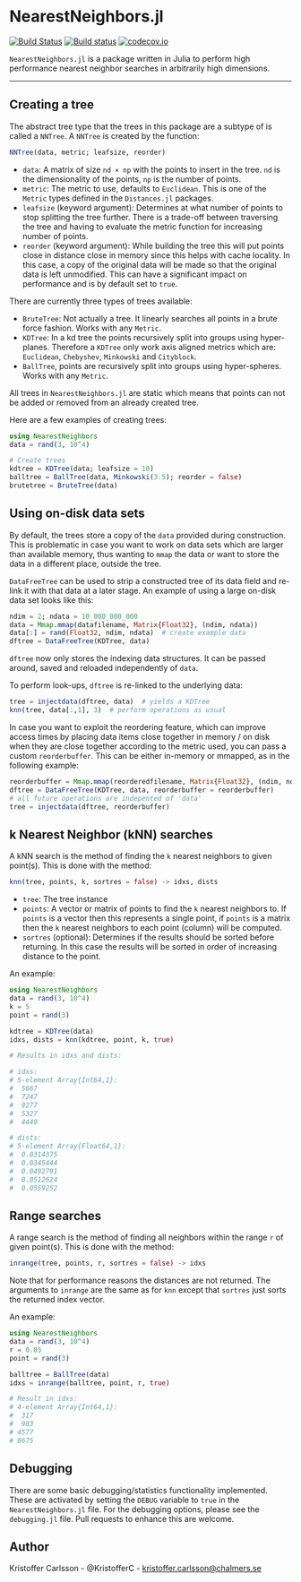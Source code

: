# NearestNeighbors.jl

[![Build Status](https://travis-ci.org/KristofferC/NearestNeighbors.jl.svg?branch=master)](https://travis-ci.org/KristofferC/NearestNeighbors.jl) [![Build status](https://ci.appveyor.com/api/projects/status/lj0lk3c0pgwn06xe?svg=true)](https://ci.appveyor.com/project/KristofferC/nearestneighbors-jl)
 [![codecov.io](https://codecov.io/github/KristofferC/NearestNeighbors.jl/coverage.svg?branch=master)](https://codecov.io/github/KristofferC/NearestNeighbors.jl?branch=master)

 `NearestNeighbors.jl` is a package written in Julia to perform high performance nearest neighbor searches in
 arbitrarily high dimensions.

-----------------------------


## Creating a tree

The abstract tree type that the trees in this package are a subtype of is called a `NNTree`. A `NNTree`
is created by the function:
```jl
NNTree(data, metric; leafsize, reorder)
```

* `data`: A  matrix of size `nd × np` with the points to insert in the tree. `nd` is the dimensionality of the points, `np` is the number of points.
* `metric`: The metric to use, defaults to `Euclidean`. This is one of the `Metric` types defined in the `Distances.jl` packages.
* `leafsize` (keyword argument): Determines at what number of points to stop splitting the tree further. There is a trade-off between traversing the tree and having to evaluate the metric function for increasing number of points.
* `reorder` (keyword argument): While building the tree this will put points close in distance close in memory since this helps with cache locality. In this case, a copy of the original data will be made so that the original data is left unmodified. This can have a significant impact on performance and is by default set to `true`.

There are currently three types of trees available:

* `BruteTree`: Not actually a tree. It linearly searches all points in a brute force fashion. Works with any `Metric`.
* `KDTree`: In a kd tree the points recursively split into groups using hyper-planes.
Therefore a `KDTree` only work axis aligned metrics which are: `Euclidean`, `Chebyshev`, `Minkowski` and `Cityblock`.
* `BallTree`, points are recursively split into groups using hyper-spheres. Works with any `Metric`.

All trees in `NearestNeighbors.jl` are static which means that points can not be added or removed from an already created tree.

Here are a few examples of creating trees:
```jl
using NearestNeighbors
data = rand(3, 10^4)

# Create trees
kdtree = KDTree(data; leafsize = 10)
balltree = BallTree(data, Minkowski(3.5); reorder = false)
brutetree = BruteTree(data)
```

## Using on-disk data sets

By default, the trees store a copy of the `data` provided during construction. This is problematic in case you want to work on data sets which are larger than available memory, thus wanting to `mmap` the data or want to store the data in a different place, outside the tree.

`DataFreeTree` can be used to strip a constructed tree of its data field and re-link it with that data at a later stage. An example of using a large on-disk data set looks like this:

```jl
ndim = 2; ndata = 10_000_000_000
data = Mmap.mmap(datafilename, Matrix{Float32}, (ndim, ndata))
data[:] = rand(Float32, ndim, ndata)  # create example data
dftree = DataFreeTree(KDTree, data)
```

`dftree` now only stores the indexing data structures. It can be passed around, saved and reloaded independently of `data`.

To perform look-ups, `dftree` is re-linked to the underlying data:

```jl
tree = injectdata(dftree, data)  # yields a KDTree
knn(tree, data[:,1], 3)  # perform operations as usual
```

In case you want to exploit the reordering feature, which can improve access times by placing data items close together in memory / on disk when they are close together according to the metric used, you can pass a custom `reorderbuffer`. This can be either in-memory or mmapped, as in the following example:

```jl
reorderbuffer = Mmap.mmap(reorderedfilename, Matrix{Float32}, (ndim, ndata))
dftree = DataFreeTree(KDTree, data, reorderbuffer = reorderbuffer)
# all future operations are indepented of 'data'
tree = injectdata(dftree, reorderbuffer)
```

## k Nearest Neighbor (kNN) searches

A kNN search is the method of finding the `k` nearest neighbors to given point(s).
This is done with the method:

```jl
knn(tree, points, k, sortres = false) -> idxs, dists
```

* `tree`: The tree instance
* `points`: A vector or matrix of points to find the `k` nearest neighbors to. If `points` is a vector then this represents a single point, if `points` is a matrix then the `k` nearest neighbors to each point (column) will be computed.
* `sortres` (optional): Determines if the results should be sorted before returning.
In this case the results will be sorted in order of increasing distance to the point.

An example:

```jl
using NearestNeighbors
data = rand(3, 10^4)
k = 5
point = rand(3)

kdtree = KDTree(data)
idxs, dists = knn(kdtree, point, k, true)

# Results in idxs and dists:

# idxs:
# 5-element Array{Int64,1}:
#  5667
#  7247
#  9277
#  5327
#  4449

# dists:
# 5-element Array{Float64,1}:
#  0.0314375
#  0.0345444
#  0.0492791
#  0.0512624
#  0.0559252
```

## Range searches

A range search is the method of finding all neighbors within the range `r` of given point(s).
This is done with the method:
```jl
inrange(tree, points, r, sortres = false) -> idxs
```
Note that for performance reasons the distances are not returned. The arguments to `inrange` are the same as for `knn` except that `sortres` just sorts the returned index vector.

An example:

```jl
using NearestNeighbors
data = rand(3, 10^4)
r = 0.05
point = rand(3)

balltree = BallTree(data)
idxs = inrange(balltree, point, r, true)

# Result in idxs:
# 4-element Array{Int64,1}:
#  317
#  983
# 4577
# 8675
```

## Debugging

There are some basic debugging/statistics functionality implemented. These are activated by setting the
`DEBUG` variable to `true` in the `NearestNeighbors.jl` file. For the debugging options, please see the `debugging.jl` file. Pull requests to enhance this are welcome.

## Author

Kristoffer Carlsson -  @KristofferC - kristoffer.carlsson@chalmers.se
